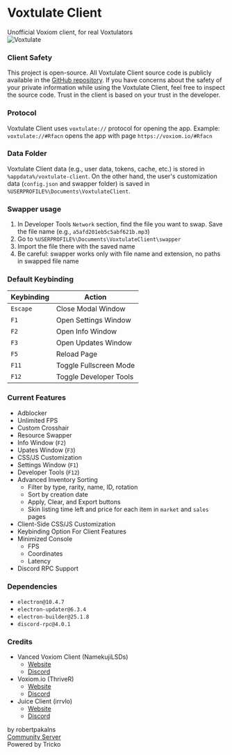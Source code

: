 # Voxtulate Client
Unofficial Voxiom client, for real Voxtulators  
![Voxtulate](https://raw.githubusercontent.com/robertpakalns/VoxtulateClient/main/assets/icon.png)

### Client Safety 
This project is open-source. All Voxtulate Client source code is publicly available in the [GitHub repository](https://github.com/robertpakalns/VoxtulateClient). If you have concerns about the safety of your private information while using the Voxtulate Client, feel free to inspect the source code. Trust in the client is based on your trust in the developer.

### Protocol
Voxtulate Client uses `voxtulate://` protocol for opening the app. Example: `voxtulate://#Rfacn` opens the app with page `https://voxiom.io/#Rfacn`

### Data Folder
Voxtulate Client data (e.g., user data, tokens, cache, etc.) is stored in `%appdata%/voxtulate-client`. On the other hand, the user's customization data (`config.json` and swapper folder) is saved in `%USERPROFILE%\Documents\VoxtulateClient`.

### Swapper usage
1. In Developer Tools `Network` section, find the file you want to swap. Save the file name (e.g., `a5afd201eb5c5abf621b.mp3`)
2. Go to `%USERPROFILE%\Documents\VoxtulateClient\swapper`
3. Import the file there with the saved name
4. Be careful: swapper works only with file name and extension, no paths in swapped file name

### Default Keybinding
| Keybinding       | Action                 |
|------------------|------------------------|
| `Escape`         | Close Modal Window     |
| `F1`             | Open Settings Window   |
| `F2`             | Open Info Window       |
| `F3`             | Open Updates Window    |
| `F5`             | Reload Page            |
| `F11`            | Toggle Fullscreen Mode |
| `F12`            | Toggle Developer Tools |

### Current Features
- Adblocker
- Unlimited FPS
- Custom Crosshair
- Resource Swapper
- Info Window (`F2`)
- Upates Window (`F3`)
- CSS/JS Customization
- Settings Window (`F1`)
- Developer Tools (`F12`)
- Advanced Inventory Sorting
  * Filter by type, rarity, name, ID, rotation
  * Sort by creation date
  * Apply, Clear, and Export buttons
  * Skin listing time left and price for each item in `market` and `sales` pages
- Client-Side CSS/JS Customization
- Keybinding Option For Client Features
- Minimized Console
  * FPS
  * Coordinates
  * Latency
- Discord RPC Support

### Dependencies
- `electron@10.4.7`
- `electron-updater@6.3.4`
- `electron-builder@25.1.8`
- `discord-rpc@4.0.1`

### Credits
- Vanced Voxiom Client (NamekujiLSDs)
  * [Website](https://namekujilsds.github.io/VVC)
  * [Discord](https://discord.com/invite/EcZytWAJkn)
- Voxiom.io (ThriveR)
  * [Website](https://voxiom.io)
  * [Discord](https://discord.com/invite/GBFtRcY)
- Juice Client (irrvlo)
  * [Website](https://juice.irrvlo.xyz)
  * [Discord](https://discord.gg/FjzAAdSjng)

by robertpakalns  
[Community Server](https://discord.gg/yPjrUrvSzv)  
Powered by Tricko